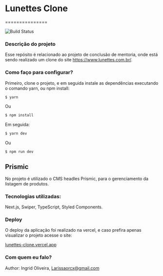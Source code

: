 
# Lunettes Clone 

===============

![Build Status](https://camo.githubusercontent.com/e408df6d87efd76aa1954efeb0ca147fa1643154b596d97b5c4f138603560c74/687474703a2f2f696d672e736869656c64732e696f2f7374617469632f76313f6c6162656c3d535441545553266d6573736167653d454d253230444553454e564f4c56494d454e544f26636f6c6f723d524544267374796c653d666f722d7468652d6261646765)

### Descrição do projeto

Esse repósito é relacionado ao projeto de conclusão de mentoria, onde está sendo realizado 
um clone do site https://www.lunettes.com.br/.

### Como faço para configurar?

Primeiro, clone o projeto, e em seguida instale as dependências executando o comando yarn, 
ou npm install:


```bash
$ yarn
```

Ou

```bash
$ npm install
```

Em seguida:

```bash
$ yarn dev
```

Ou

```bash
$ npm run dev
```

## Prismic

No projeto é utilizado o CMS headles Prismic, para o gerenciamento da listagem de produtos.

### Tecnologias utilizadas:

Next.js, Swiper, TypeScript, Styled Components.

### Deploy

O deploy da aplicação foi realizado na vercel, e caso prefira apenas visualizar o projeto acesse o site:

[lunettes-clone.vercel.app](lunettes-clone.vercel.app)

### Com quem eu falo?

Author: Ingrid Oliveira, Larissaorcx@gmail.com
